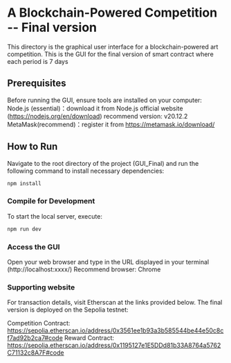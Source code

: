 # A Blockchain-Powered Competition -- Final version
This directory is the graphical user interface for a blockchain-powered art competition. 
This is the GUI for the final version of smart contract where each period is 7 days

## Prerequisites
Before running the GUI, ensure tools are installed on your computer:
Node.js (essential)：download it from Node.js official website (https://nodejs.org/en/download) recommend version: v20.12.2
MetaMask(recommend)：register it from https://metamask.io/download/

## How to Run
Navigate to the root directory of the project (GUI_Final) and run the following command to install necessary dependencies:
```sh
npm install
```

### Compile for Development
To start the local server, execute:
```sh
npm run dev
```

### Access the GUI
Open your web browser and type in the URL displayed in your terminal (http://localhost:xxxx/)
Recommend browser: Chrome

### Supporting website
For transaction details, visit Etherscan at the links provided below. The final version is deployed on the Sepolia testnet:

Competition Contract: https://sepolia.etherscan.io/address/0x3561ee1b93a3b585544be44e50c8cf7ad92b2ca7#code
Reward Contract: https://sepolia.etherscan.io/address/0x1195127e1E5DDd81b33A8764a5762C71132c8A7F#code